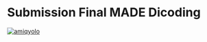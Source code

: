 # Submission Final MADE Dicoding
[![amiqyolo](https://circleci.com/gh/amiqyolo/Submission-Final-MADE-Dicoding.svg?style=svg)](https://circleci.com/gh/amiqyolo/Submission-Final-MADE-Dicoding)
